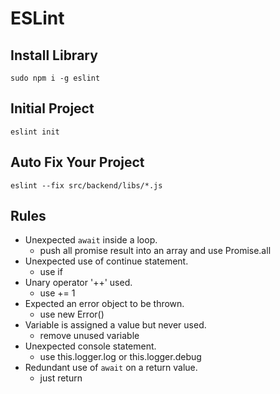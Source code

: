 # ESLint
## Install Library
```
sudo npm i -g eslint
```

## Initial Project
```
eslint init
```

## Auto Fix Your Project
```
eslint --fix src/backend/libs/*.js
```

## Rules
- Unexpected `await` inside a loop.
  - push all promise result into an array and use Promise.all
- Unexpected use of continue statement.
  - use if
- Unary operator '++' used.
  - use += 1
- Expected an error object to be thrown.
  - use new Error()
- Variable is assigned a value but never used.
  - remove unused variable
- Unexpected console statement.
  - use this.logger.log or this.logger.debug
- Redundant use of `await` on a return value.
  - just return
